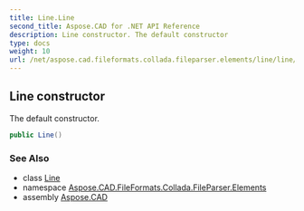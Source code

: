 ```yaml
---
title: Line.Line
second_title: Aspose.CAD for .NET API Reference
description: Line constructor. The default constructor
type: docs
weight: 10
url: /net/aspose.cad.fileformats.collada.fileparser.elements/line/line/
---
```

## Line constructor

The default constructor.

```csharp
public Line()
```

### See Also

* class [Line](../)
* namespace [Aspose.CAD.FileFormats.Collada.FileParser.Elements](../../line/)
* assembly [Aspose.CAD](../../../)


